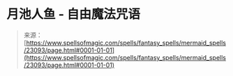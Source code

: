 <!--yml

category: 未分类

date: 2024-06-12 19:08:00

-->

# 月池人鱼 - 自由魔法咒语

> 来源：[https://www.spellsofmagic.com/spells/fantasy_spells/mermaid_spells/23093/page.html#0001-01-01](https://www.spellsofmagic.com/spells/fantasy_spells/mermaid_spells/23093/page.html#0001-01-01)
